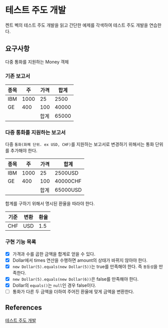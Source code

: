 # 테스트 주도 개발

켄트 벡의 테스트 주도 개발을 읽고 간단한 예제를 각색하여 테스트 주도 개발을 연습한다.

## 요구사항

다중 통화를 지원하는 Money 객체

### 기존 보고서

| 종목 | 주 | 가격 | 합계 |
| --- | --- | --- | --- |
| IBM | 1000 | 25 | 2500 |
| GE | 400 | 100 | 40000 |
|  |  | 합계 | 65000 |

### 다중 통화를 지원하는 보고서

다중 `통화(화폐 단위. ex USD, CHF)`를 지원하는 보고서로 변경하기 위해서는 통화 단위를 추가해야 한다.

| 종목 | 주 | 가격 | 합계 |
| --- | --- | --- | --- |
| IBM | 1000 | 25 | 2500USD |
| GE | 400 | 100 | 40000CHF |
|  |  | 합계 | 65000USD |

합계를 구하기 위해서 명시된 환율을 따라야 한다.

| 기준  | 변환 | 환율 |
|-----| --- | --- |
| CHF | USD | 1.5 |

### 구현 기능 목록

* [x] 가격과 수를 곱한 금액을 합계로 얻을 수 있다.
* [x] Dollar에서 times 연산을 수행하면 amount의 상태가 바뀌지 않아야 한다.
* [x] `new Dollar(5).equals(new Dollar(5))`는 true를 만족해야 한다. 즉 `동등성`을 만족한다.
* [x] `new Dollar(5).equals(new Dollar(6))`은 false를 만족해야 한다.
* [x] Dollar의 `equals()`는 `null`인 경우 false이다.
* [ ] 통화가 다른 두 금액을 더하여 주어진 환율에 맞게 금액을 변환한다.

## References

[테스트 주도 개발](http://www.yes24.com/Product/Goods/12246033)
